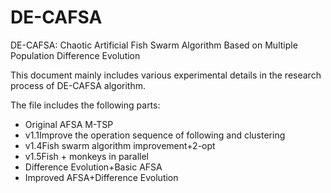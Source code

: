 # DE-CAFSA
DE-CAFSA: Chaotic Artificial Fish Swarm Algorithm Based on Multiple Population Difference Evolution

This document mainly includes various experimental details in the research process of DE-CAFSA algorithm.

The file includes the following parts:
* Original AFSA  M-TSP
* v1.1Improve the operation sequence of following and clustering
* v1.4Fish swarm algorithm improvement+2-opt
* v1.5Fish + monkeys in parallel
* Difference Evolution+Basic AFSA
* Improved AFSA+Difference Evolution
